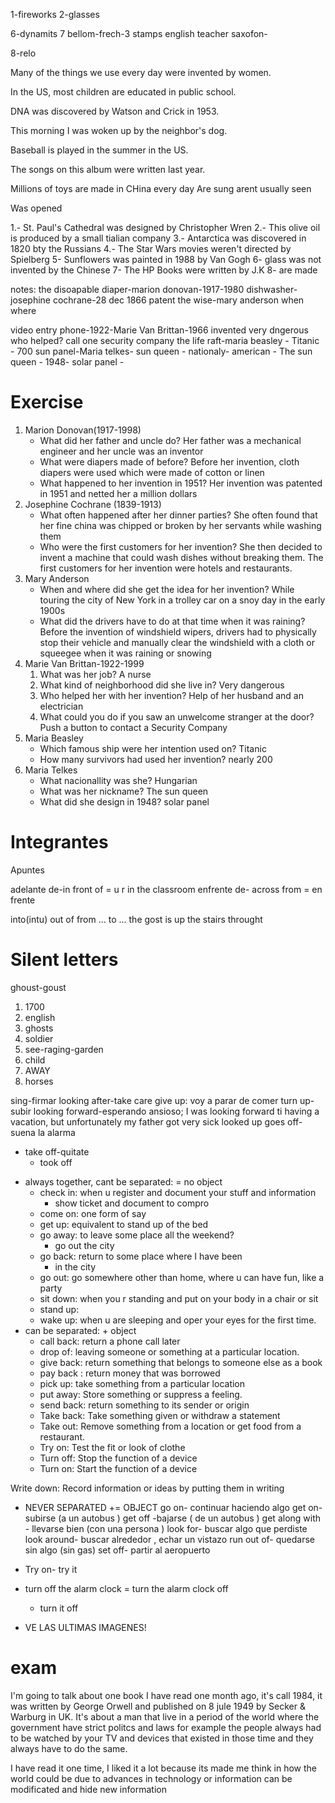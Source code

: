 
1-fireworks
2-glasses

6-dynamits
7
bellom-frech-3
stamps english teacher
saxofon-

8-relo


Many of the things we use every day were invented by women.

In the US, most children are educated in public school.

DNA was discovered by Watson and Crick in 1953.

This morning I was woken up by the neighbor's dog.

Baseball is played in the summer in the US.

The songs on this album were written last year.

Millions of toys are made in CHina every day
Are sung
arent usually seen


Was opened

1.- St. Paul's Cathedral was designed by Christopher Wren
2.- This olive oil is produced by a small tialian company
3.- Antarctica was discovered in 1820 bty the Russians
4.- The Star Wars movies weren't directed by Spielberg
5- Sunflowers was painted in 1988 by Van Gogh
6- glass was not invented by the Chinese
7- The HP Books were written by J.K
8- are made

notes:
the disoapable diaper-marion donovan-1917-1980
dishwasher-josephine cochrane-28 dec 1866 patent
the wise-mary anderson
	when
	where

video entry phone-1922-Marie Van Brittan-1966 invented
	very dngerous
	who helped? 
	call one security company
the life raft-maria beasley
	- Titanic
	- 700
sun panel-Maria telkes- sun queen
	- nationaly- american
	- The sun queen
	- 1948- solar panel
	- 

# Exercise

1. Marion Donovan(1917-1998) 
	- What did her father and uncle do? Her father was a mechanical engineer and her uncle was an inventor
	- What were diapers made of before? Before her invention, cloth diapers were used which were made of cotton or linen
	- What happened to her invention in 1951? Her invention was patented in 1951 and netted her a million dollars
2. Josephine Cochrane (1839-1913) 
	- What often happened after her dinner parties? She often found that her fine china was chipped or broken by her servants while washing them
	- Who were the first customers for her invention? She then decided to invent a machine that could wash dishes without breaking them. The first customers for her invention were hotels and restaurants.
3. Mary Anderson
	- When and where did she get the idea for her invention? While touring the city of New York in a trolley car on a snoy day in the early 1900s
	- What did the drivers have to do at that time when it was raining? Before the invention of windshield wipers, drivers had to physically stop their vehicle and manually clear the windshield with a cloth or squeegee when it was raining or snowing
4. Marie Van Brittan-1922-1999
	1. What was her job?  A nurse
	2. What kind of neighborhood did she live in? Very dangerous
	3. Who helped her with her invention? Help of her husband and an electrician 
	4. What could you do if you saw an unwelcome stranger at the door? Push a button to contact a Security Company
5. Maria Beasley
	- Which famous ship were her intention used on? Titanic
	- How many survivors had used her invention? nearly 200
6. Maria Telkes
	- What nacionallity was she? Hungarian
	- What was her nickname? The sun queen
	- What did she design in 1948? solar panel

# Integrantes

Apuntes

adelante de-in front of = u r in the classroom
enfrente de- across from = en frente

into(intu)
out of
from ... to ...
the gost is up the stairs
throught

# Silent letters
ghoust-goust

1. 1700
2. english
3. ghosts
4. soldier
5. see-raging-garden
6. child
7. AWAY
8. horses

sing-firmar
looking after-take care
give up: voy a parar de comer
turn up- subir
looking forward-esperando ansioso; I was looking forward ti having a vacation, but unfortunately my father got very sick
looked up
goes off- suena la alarma
- take off-quitate
	- took off


* always together, cant be separated: =  no object
	- check in: when u register and document your stuff and information
		- show ticket and document to compro
	- come on: one form of say
	- get up: equivalent to stand up of the bed
	- go away: to leave some place all the weekend?
		- go out the city
	- go back: return to some place where I have been
		- in the city
	- go out: go somewhere other than home, where u can have fun, like a party
	- sit down: when you r standing and put on your body in a chair or sit
	- stand up: 
	- wake up: when u are sleeping and oper your eyes for the first time.
* can be separated: + object
	- call back: return a phone call later
	- drop of: leaving someone or something at a particular location.
	- give back:  return something that belongs to someone else as a book
	- pay back : return money that was borrowed
	- pick up:  take something from a particular location
	- put away: Store something or  suppress a feeling.
	- send back:  return something to its sender or origin
	- Take back: Take something given or withdraw a statement
	- Take out: Remove something from a location or get food from a restaurant.
	- Try on: Test the fit or look of clothe
	- Turn off: Stop the function of a device
	- Turn on: Start the function of a device

Write down: Record information or ideas by putting them in writing

- NEVER SEPARATED += OBJECT
go on- continuar haciendo algo 
get on- subirse (a un autobus )
get off -bajarse ( de un autobus )
get along with - llevarse bien (con una persona )
look for- buscar algo que perdiste 
look around- buscar alrededor , echar un vistazo 
run out of- quedarse sin algo (sin gas)
set off- partir al aeropuerto

- Try on- try it
- turn off the alarm clock = turn the alarm clock off
	- turn it off
- VE LAS ULTIMAS IMAGENES!

# exam
I'm going to talk about one book I have read one month ago, it's call 1984, it was written by George Orwell and published on 8 jule 1949 by Secker & Warburg in UK. It's about a man that live in a period of the world where the government have strict politcs and laws for example the people always had to be watched by your TV and devices that existed in those time and they always have to do the same.

I have read it one time, I liked it a lot because its made me think in how the world could be due to advances in technology or information can be modificated and hide new information
